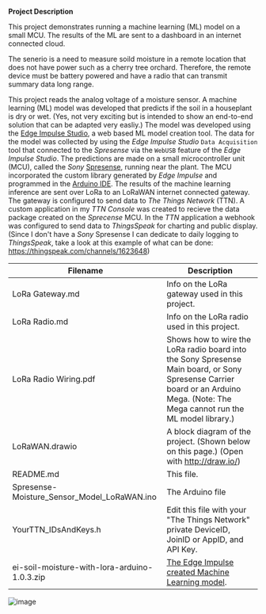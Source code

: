 **Project Description**

This project demonstrates running a machine learning (ML) model on a small MCU. The results of the ML are sent to a dashboard in an internet connected cloud.

The senerio is a need to measure soild moisture in a remote location that does not have power such as a cherry tree orchard. Therefore, the remote device must be battery powered and have a radio that can transmit summary data long range.

This project reads the analog voltage of a moisture sensor. A machine learning (ML) model was developed that predicts if the soil in a houseplant is dry or wet. (Yes, not very exciting but is intended to show an end-to-end solution that can be adapted very easliy.) The model was developed using the [Edge Impulse Studio](https://www.edgeimpulse.com/), a web based ML model creation tool. The data for the model was collected by using the *Edge Impulse Studio* `Data Acquisition` tool that connected to the *Spresense* via the `WebUSB` feature of the *Edge Impulse Studio*. The predictions are made on a small microcontroller unit (MCU), called the *Sony* [Spresense](https://developer.sony.com/develop/spresense/specifications), running near the plant. The MCU incorporated the custom library generated by *Edge Impulse* and programmed in the [Arduino IDE](https://www.arduino.cc/en/software).  The results of the machine learning inference are sent over LoRa to an LoRaWAN internet connected gateway.  The gateway is configured to send data to *The Things Network* (TTN). A custom application in my *TTN Console* was created to recieve the data package created on the *Sprecense* MCU. In the *TTN* application a webhook was configured to send data to *ThingsSpeak* for charting and public display. (Since I don't have a *Sony* Spresense I can dedicate to daily logging to *ThingsSpeak*, take a look at this example of what can be done: https://thingspeak.com/channels/1623648)

| Filename                                    | Description                                 |             
| ------------------------------------------- | ------------------------------------------- |
| LoRa Gateway.md                             | Info on the LoRa gateway used in this project.|
| LoRa Radio.md                               | Info on the LoRa radio used in this project.|
| LoRa Radio Wiring.pdf                       | Shows how to wire the LoRa radio board into the Sony Spresense Main board, or Sony Spresense Carrier board or an Arduino Mega. (Note: The Mega cannot run the ML model library.)| 
| LoRaWAN.drawio                              | A block diagram of the project. (Shown below on this page.) (Open with http://draw.io/)|
| README.md                                   | This file. |
| Spresense-Moisture_Sensor_Model_LoRaWAN.ino | The Arduino file |
| YourTTN_IDsAndKeys.h                        | Edit this file with your "The Things Network" private DeviceID, JoinID or AppID, and API Key.|
| ei-soil-moisture-with-lora-arduino-1.0.3.zip| [The Edge Impulse created Machine Learning model](https://studio.edgeimpulse.com/public/167207/latest).| 

![image](https://user-images.githubusercontent.com/92460732/207224619-3d6c33f8-2ee5-4db0-bd2e-2a648fe3ecfc.png)


